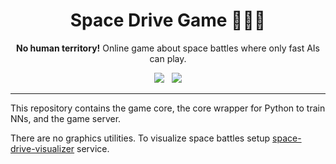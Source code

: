 <h1 align="center"> Space Drive Game 👩🏻‍🚀</h1>

<p align="center">
<b>No human territory!</b> Online game about space battles where only fast AIs can play.
</p>

<p align='center'>
  <a href="https://github.com/SKY-ALIN/space-drive-game/blob/main/LICENSE">
    <img src="https://img.shields.io/github/license/SKY-ALIN/space-drive-game?style=for-the-badge" /></a>&nbsp;&nbsp;
  <a href="https://github.com/SKY-ALIN/space-drive-game/actions/workflows/python-ci.yml">
    <img src="https://img.shields.io/github/actions/workflow/status/SKY-ALIN/space-drive-game/python-ci.yml?style=for-the-badge&label=Python%20CI" /></a>
</p>

---

This repository contains the game core, the core wrapper for Python to train NNs, and the game server.

There are no graphics utilities. To visualize space battles setup [space-drive-visualizer](https://github.com/vsezol/space-drive-visualizer) service.
